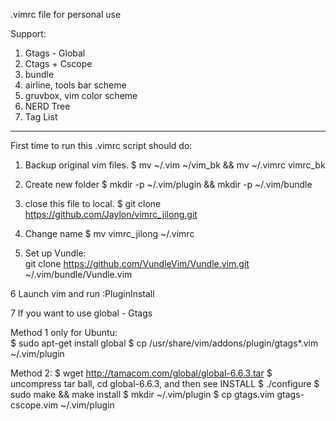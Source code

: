  .vimrc file for personal use
 
 Support:
 1. Gtags - Global
 2. Ctags + Cscope
 3. bundle
 4. airline, tools bar scheme
 5. gruvbox, vim color scheme
 6. NERD Tree
 7. Tag List
 
---------------
 First time to run this .vimrc script should do: 
 1. Backup original vim files. 
 $ mv ~/.vim ~/vim_bk && mv ~/.vimrc vimrc_bk
 
 2. Create new folder
 $ mkdir -p ~/.vim/plugin && mkdir -p ~/.vim/bundle
 
 3. close this file to local.
 $ git clone https://github.com/Jaylon/vimrc_jilong.git
 
 4. Change name
 $ mv vimrc_jilong ~/.vimrc
 
 5. Set up Vundle:  
 git clone https://github.com/VundleVim/Vundle.vim.git ~/.vim/bundle/Vundle.vim
 
 6 Launch vim and run :PluginInstall
 
 7 If you want to use global - Gtags
 
 Method 1 only for Ubuntu:  
 $ sudo apt-get install global
 $ cp /usr/share/vim/addons/plugin/gtags*.vim ~/.vim/plugin
 
 Method 2:
 $ wget http://tamacom.com/global/global-6.6.3.tar
 $ uncompress tar ball, cd global-6.6.3, and then see INSTALL
 $ ./configure
 $ sudo make && make install
 $ mkdir ~/.vim/plugin
 $ cp gtags.vim gtags-cscope.vim ~/.vim/plugin 
